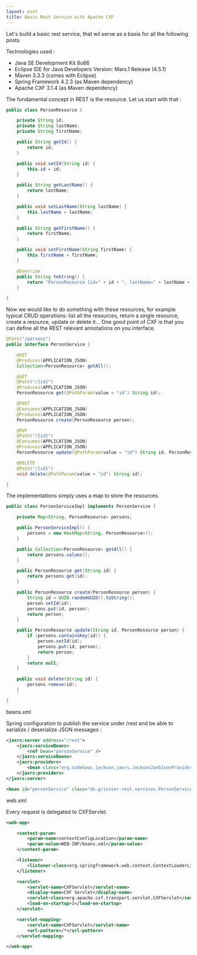 ```yaml
---
layout: post
title: Basic Rest Service with Apache CXF
---
```


Let's build a basic rest service, that wil serve as a basis for all the following posts.

Technologies used :

* Java SE Development Kit 8u66
* Eclipse IDE for Java Developers Version: Mars.1 Release (4.5.1)
* Maven 3.3.3 (comes with Eclipse)
* Spring Framework 4.2.3 (as Maven dependency)
* Apache CXF 3.1.4 (as Maven dependency)

The fundamental concept in REST is the resource. Let us start with that :

```java
public class PersonResource {

    private String id;
    private String lastName;
    private String firstName;

    public String getId() {
        return id;
    }

    public void setId(String id) {
        this.id = id;
    }

    public String getLastName() {
        return lastName;
    }

    public void setLastName(String lastName) {
        this.lastName = lastName;
    }

    public String getFirstName() {
        return firstName;
    }

    public void setFirstName(String firstName) {
        this.firstName = firstName;
    }

    @Override
    public String toString() {
        return "PersonResource [id=" + id + ", lastName=" + lastName + ", firstName=" + firstName + "]";
    }

}
```

Now we would like to do something with these resources, for example typical CRUD operations: list all the resources, return a single resource, create a resource, update or delete it...
One good point of CXF is that you can define all the REST relevant annotations on you interface.
```java
@Path("/persons")
public interface PersonService {

    @GET
    @Produces(APPLICATION_JSON)
    Collection<PersonResource> getAll();

    @GET
    @Path("/{id}")
    @Produces(APPLICATION_JSON)
    PersonResource get(@PathParam(value = "id") String id);

    @POST
    @Consumes(APPLICATION_JSON)
    @Produces(APPLICATION_JSON)
    PersonResource create(PersonResource person);

    @PUT
    @Path("/{id}")
    @Consumes(APPLICATION_JSON)
    @Produces(APPLICATION_JSON)
    PersonResource update(@PathParam(value = "id") String id, PersonResource person);

    @DELETE
    @Path("/{id}")
    void delete(@PathParam(value = "id") String id);

}
```

The implementations simply uses a map to store the resources.
```java
public class PersonServiceImpl implements PersonService {

    private Map<String, PersonResource> persons;

    public PersonServiceImpl() {
        persons = new HashMap<String, PersonResource>();
    }

    public Collection<PersonResource> getAll() {
        return persons.values();
    }

    public PersonResource get(String id) {
        return persons.get(id);
    }

    public PersonResource create(PersonResource person) {
        String id = UUID.randomUUID().toString();
        person.setId(id);
        persons.put(id, person);
        return person;
    }

    public PersonResource update(String id, PersonResource person) {
        if (persons.containsKey(id)) {
            person.setId(id);
            persons.put(id, person);
            return person;
        }
        return null;
    }

    public void delete(String id) {
        persons.remove(id);
    }

}
```

beans.xml

Spring configuration to publish the service under /rest and be able to serialize / deserialize JSON messages :
```xml
<jaxrs:server address="/rest">
    <jaxrs:serviceBeans>
        <ref bean="personService" />
    </jaxrs:serviceBeans>
    <jaxrs:providers>
        <bean class="org.codehaus.jackson.jaxrs.JacksonJaxbJsonProvider" />
    </jaxrs:providers>
</jaxrs:server>

<bean id="personService" class="de.griesser.rest.services.PersonServiceImpl" />
```

web.xml

Every request is delegated to CXFServlet.
```xml
<web-app>

    <context-param>
        <param-name>contextConfigLocation</param-name>
        <param-value>WEB-INF/beans.xml</param-value>
    </context-param>

    <listener>
        <listener-class>org.springframework.web.context.ContextLoaderListener</listener-class>
    </listener>

    <servlet>
        <servlet-name>CXFServlet</servlet-name>
        <display-name>CXF Servlet</display-name>
        <servlet-class>org.apache.cxf.transport.servlet.CXFServlet</servlet-class>
        <load-on-startup>1</load-on-startup>
    </servlet>

    <servlet-mapping>
        <servlet-name>CXFServlet</servlet-name>
        <url-pattern>/*</url-pattern>
    </servlet-mapping>

</web-app>
```

